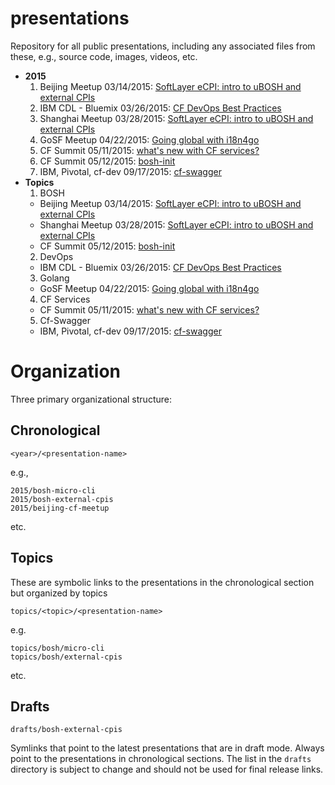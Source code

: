 # presentations

Repository for all public presentations, including any associated files from these, e.g., source code, images, videos, etc.

* **2015**
  1. Beijing Meetup 03/14/2015: [SoftLayer eCPI: intro to uBOSH and external CPIs](https://github.com/maximilien/presentations/blob/master/2015/beijing-cf-meetup/releases/Beijing_CF_Meetup_2015-SoftLayer_eCPI-v0.3.14.pdf)
  2. IBM CDL - Bluemix 03/26/2015: [CF DevOps Best Practices](https://github.com/maximilien/presentations/blob/master/2015/cf-devops-best-practices/releases/CF_DevOps_Best_Practices-v0.1.1.pdf)
  3. Shanghai Meetup 03/28/2015: [SoftLayer eCPI: intro to uBOSH and external CPIs](https://github.com/maximilien/presentations/blob/master/2015/shanghai-cf-meetup/releases/Shanghai_CF_Meetup_2015-SoftLayer_eCPI-v0.4.0.pdf)
  4. GoSF Meetup 04/22/2015: [Going global with i18n4go](https://github.com/maximilien/presentations/blob/master/2015/i18n4go-gosf-meetup/releases/i18n4go-v0.4.1.pdf)
  5. CF Summit 05/11/2015: [what's new with CF services?](https://github.com/maximilien/presentations/blob/master/2015/cf-summit-services/releases/what_s_new_with_CF_Services%3F-v1.0.0.pdf)
  6. CF Summit 05/12/2015: [bosh-init](https://github.com/maximilien/presentations/blob/master/2015/cf-summit-bosh/releases/bosh-init-v1.0.0.pdf)
  7. IBM, Pivotal, cf-dev 09/17/2015:   [cf-swagger](https://github.com/maximilien/presentations/blob/master/2015/cf-swagger/releases/cf-swagger-v0.7.0.pdf)
* **Topics**
  1. BOSH
    * Beijing Meetup 03/14/2015: [SoftLayer eCPI: intro to uBOSH and external CPIs](https://github.com/maximilien/presentations/blob/master/2015/beijing-cf-meetup/releases/Beijing_CF_Meetup_2015-SoftLayer_eCPI-v0.3.14.pdf)
    * Shanghai Meetup 03/28/2015: [SoftLayer eCPI: intro to uBOSH and external CPIs](https://github.com/maximilien/presentations/blob/master/2015/shanghai-cf-meetup/releases/Shanghai_CF_Meetup_2015-SoftLayer_eCPI-v0.4.0.pdf)
    * CF Summit 05/12/2015: [bosh-init](https://github.com/maximilien/presentations/blob/master/2015/cf-summit-bosh/releases/bosh-init-v1.0.0.pdf)
  2. DevOps
    * IBM CDL - Bluemix 03/26/2015: [CF DevOps Best Practices](https://github.com/maximilien/presentations/blob/master/2015/cf-devops-best-practices/releases/CF_DevOps_Best_Practices-v0.1.1.pdf)
  3. Golang
    * GoSF Meetup 04/22/2015: [Going global with i18n4go](https://github.com/maximilien/presentations/blob/master/2015/i18n4go-gosf-meetup/releases/i18n4go-v0.4.1.pdf)
  4. CF Services
    * CF Summit 05/11/2015: [what's new with CF services?](https://github.com/maximilien/presentations/blob/master/2015/cf-summit-services/releases/what_s_new_with_CF_Services%3F-v1.0.0.pdf)
  5. Cf-Swagger
    * IBM, Pivotal, cf-dev 09/17/2015:   [cf-swagger](https://github.com/maximilien/presentations/blob/master/2015/cf-swagger/releases/cf-swagger-v0.7.0.pdf)

# Organization

Three primary organizational structure:

## Chronological

`<year>/<presentation-name>`

e.g.,

```
2015/bosh-micro-cli
2015/bosh-external-cpis
2015/beijing-cf-meetup
```

etc.

## Topics

These are symbolic links to the presentations in the chronological section but organized by topics

`topics/<topic>/<presentation-name>`

e.g.

```
topics/bosh/micro-cli
topics/bosh/external-cpis
```

etc.

## Drafts

`drafts/bosh-external-cpis`

Symlinks that point to the latest presentations that are in draft mode. Always point to the presentations in chronological sections. The list in the `drafts` directory is subject to change and should not be used for final release links.
